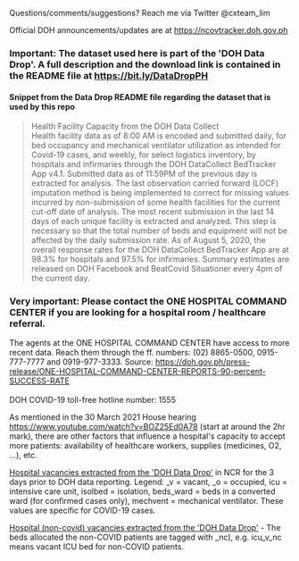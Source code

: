 Questions/comments/suggestions? Reach me via Twitter @cxteam_lim <br>

Official DOH announcements/updates are at https://ncovtracker.doh.gov.ph<br>

### Important: The dataset used here is part of the 'DOH Data Drop'. A full description and the download link is contained in the README file at https://bit.ly/DataDropPH

#### Snippet from the Data Drop README file regarding the dataset that is used by this repo
> Health Facility Capacity from the DOH Data Collect <br>
> Health facility data as of 8:00 AM is encoded and submitted daily, for bed occupancy and
> mechanical ventilator utilization as intended for Covid-19 cases, and weekly, for select
> logistics inventory, by hospitals and infirmaries through the DOH DataCollect BedTracker
> App v4.1.
> Submitted data as of 11:59PM of the previous day is extracted for analysis. The last
> observation carried forward (LOCF) imputation method is being implemented to correct for
> missing values incurred by non-submission of some health facilities for the current cut-off
> date of analysis. The most recent submission in the last 14 days of each unique facility is
> extracted and analyzed. This step is necessary so that the total number of beds and equipment
> will not be affected by the daily submission rate. As of August 5, 2020, the overall response
> rates for the DOH DataCollect BedTracker App are at 98.3% for hospitals and 97.5% for
> infirmaries. Summary estimates are released on DOH Facebook and BeatCovid Situationer
> every 4pm of the current day.

### Very important: Please contact the ONE HOSPITAL COMMAND CENTER if you are looking for a hospital room / healthcare referral.
The agents at the ONE HOSPITAL COMMAND CENTER have access to more recent data. Reach them through the ff. numbers:
(02) 8865-0500, 0915-777-7777 and 0919-977-3333. Source:
https://doh.gov.ph/press-release/ONE-HOSPITAL-COMMAND-CENTER-REPORTS-90-percent-SUCCESS-RATE <br><br>
DOH COVID-19 toll-free hotline number: 1555 

As mentioned in the 30 March 2021 House hearing https://www.youtube.com/watch?v=BOZ25Ed0A78 (start at around the 2hr mark), 
there are other factors that influence a hospital's capacity to accept more patients: availability of healthcare workers, 
supplies (medicines, O2, ...), etc. 

[Hospital vacancies extracted from the 'DOH Data Drop'](https://github.com/maytlim/doh_data/blob/main/vacancies.ipynb) in NCR for the 3 days prior to DOH data reporting. Legend: _v = vacant, _o = occupied, icu = intensive care unit, isolbed = isolation, beds_ward = beds in a converted ward (for confirmed cases only), mechvent = mechanical ventilator. These values are specific for COVID-19 cases. 

[Hospital (non-covid) vacancies extracted from the 'DOH Data Drop'](https://github.com/maytlim/doh_data/blob/main/vacancies-noncovid.ipynb) - The beds allocated the non-COVID patients are tagged with _nc), e.g. icu_v_nc means vacant ICU bed for non-COVID patients.

